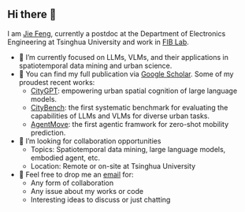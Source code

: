 ## Hi there 👋

I am [Jie Feng](https://vonfeng.github.io/), currently a postdoc at the Department of Electronics Engineering at Tsinghua University and work in [FIB Lab](https://github.com/tsinghua-fib-lab). 

- 🔭 I’m currently focused on LLMs, VLMs, and their applications in spatiotemporal data mining and urban science.
- 🌱 You can find my full publication via [Google Scholar](https://scholar.google.com/citations?hl=en&user=uvLx-GAAAAAJ). Some of my proudest recent works:
  - [CityGPT](https://github.com/tsinghua-fib-lab/CityGPT): empowering urban spatial cognition of large language models.
  - [CityBench](https://github.com/tsinghua-fib-lab/CityBench): the first systematic benchmark for evaluating the capabilities of LLMs and VLMs for diverse urban tasks.
  - [AgentMove](https://github.com/tsinghua-fib-lab/AgentMove): the first agentic framwork for zero-shot mobility prediction.
- 👯 I’m looking for collaboration opportunities
  - Topics: Spatiotemporal data mining, large language models, embodied agent, etc.
  - Location: Remote or on-site at Tsinghua University
- 💬 Feel free to drop me an [email](fengj12ee@hotmail.com) for:
  * Any form of collaboration
  * Any issue about my works or code
  * Interesting ideas to discuss or just chatting

<!--
**vonfeng/vonfeng** is a ✨ _special_ ✨ repository because its `README.md` (this file) appears on your GitHub profile.

Here are some ideas to get you started:

- 🔭 I’m currently working on ...
- 🌱 I’m currently learning ...
- 👯 I’m looking to collaborate on ...
- 🤔 I’m looking for help with ...
- 💬 Ask me about ...
- 📫 How to reach me: ...
- 😄 Pronouns: ...
- ⚡ Fun fact: ...
-->

